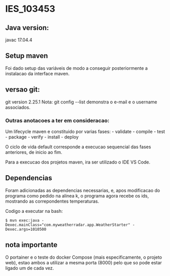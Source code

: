 # IES_103453

## Java version:

javac 17.04.4

## Setup maven

Foi dado setup das variáveis de modo a conseguir posteriormente a instalacao da interface maven.

## versao git:

git version 2.25.1
Nota: git config --list demonstra o e-mail e o username associados.

### Outras anotacoes a ter em consideracao:

Um lifecycle maven e constituido por varias fases:
    - validate
    - compile
    - test
    - package
    - verify
    - install
    - deploy 

O ciclo de vida default corresponde a execucao sequencial das fases anteriores, de inicio ao fim.

Para a execucao dos projetos maven, ira ser utilizado o IDE VS Code.

## Dependencias

Foram adicionadas as dependencias necessarias, e, apos modificacao do programa como pedido na alinea k, o programa agora recebe os ids, mostrando as correpondentes temperaturas.

Codigo a executar na bash:

```$ mvn exec:java -Dexec.mainClass="com.myweatherradar.app.WeatherStarter" -Dexec.args=1010500```

## nota importante

O portainer e o teste do docker Compose (mais especificamente, o projeto web), estao ambos a utilizar a mesma porta (8000) pelo que so pode estar ligado um de cada vez.
